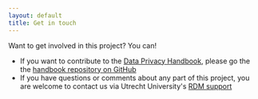```yaml
---
layout: default
title: Get in touch
---
```


Want to get involved in this project? You can!

- If you want to contribute to the [Data Privacy Handbook](deliverables/dataprivacyhandbook), please go the the <a href='https://github.com/UtrechtUniversity/dataprivacyhandbook/blob/main/CONTRIBUTING.md' target='_blank'>handbook repository on GitHub</a>
- If you have questions or comments about any part of this project, you are welcome to contact us via Utrecht University's <a href='https://www.uu.nl/en/research/research-data-management/contact-us' target='_blank'>RDM support</a>